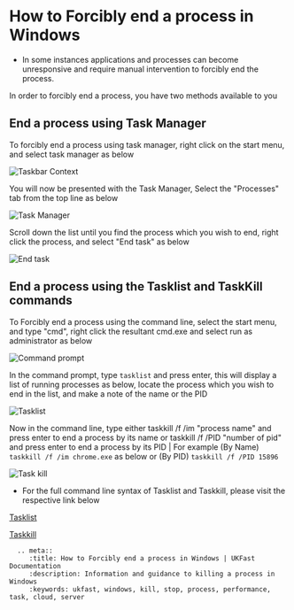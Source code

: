 # How to Forcibly end a process in Windows

* In some instances applications and processes can become unresponsive and require manual intervention to forcibly end the process. 

In order to forcibly end a process, you have two methods available to you


## End a process using Task Manager

To forcibly end a process using task manager, right click on the start menu, and select task manager as below

![Taskbar Context](Images/forceendtask/rightclick.PNG)

You will now be presented with the Task Manager, Select the "Processes" tab from the top line as below

![Task Manager](Images/forceendtask/taskmanager.PNG)

Scroll down the list until you find the process which you wish to end, right click the process, and select "End task" as below

![End task](Images/forceendtask/endtask.PNG)

## End a process using the Tasklist and TaskKill commands

To Forcibly end a process using the command line, select the start menu, and type "cmd", right click the resultant cmd.exe and select run as administrator as below

![Command prompt](Images/forceendtask/cmd.png)

In the command prompt, type `tasklist` and press enter, this will display a list of running processes as below, locate the process which you wish to end in the list, and make a note of the name or the PID

![Tasklist](Images/forceendtask/tasklist.png)

Now in the command line, type either taskkill /f /im "process name" and press enter to end a process by its name or taskkill /f /PID "number of pid" and press enter to end a process by its PID | 
For example (By Name) `taskkill /f /im chrome.exe` as below or (By PID) `taskkill /f /PID 15896` 

![Task kill](Images/forceendtask/taskkill.png)


* For the full command line syntax of Tasklist and Taskkill, please visit the respective link below

[Tasklist](https://technet.microsoft.com/en-us/library/bb491010.aspx)

[Taskkill](https://technet.microsoft.com/en-us/library/bb491009.aspx)


```eval_rst
  .. meta::
     :title: How to Forcibly end a process in Windows | UKFast Documentation
     :description: Information and guidance to killing a process in Windows
     :keywords: ukfast, windows, kill, stop, process, performance, task, cloud, server

